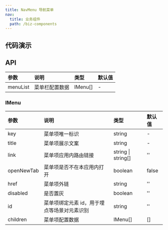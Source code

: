 ```yaml
---
title: NavMenu 导航菜单
nav:
  title: 业务组件
  path: /biz-components
---
```


## 代码演示

<code src="./demo/basic.tsx" title="基本"></code>

## API

| 参数     | 说明           | 类型    | 默认值 |
| :------- | :------------- | :------ | :----- |
| menuList | 菜单栏配置数据 | IMenu[] | -      |

### IMenu

| 参数       | 说明                                        | 类型               | 默认值 |
| :--------- | :------------------------------------------ | :----------------- | :----- |
| key        | 菜单项唯一标识                              | string             | -      |
| title      | 菜单项展示文案                              | string             | -      |
| link       | 菜单项应用内路由链接                        | string \| string[] | ''     |
| openNewTab | 菜单项是否不在本应用内打开                  | boolean            | false  |
| href       | 菜单项外链                                  | string             | ''     |
| disabled   | 是否置灰                                    | boolean            | ''     |
| id         | 菜单项绑定元素 id，用于埋点等场景对元素识别 | string             | ''     |
| children   | 菜单项配置数据                              | IMenu[]            | []     |
